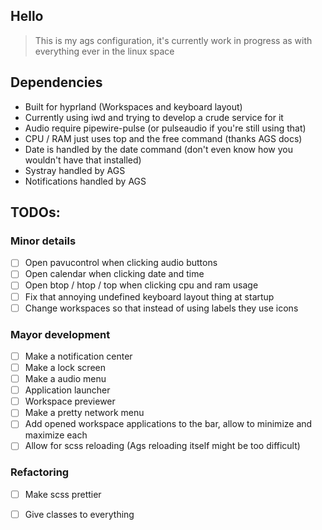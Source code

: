 ## Hello

> This is my ags configuration, it's currently work in progress as with everything ever in the linux space

## Dependencies

- Built for hyprland (Workspaces and keyboard layout)
- Currently using iwd and trying to develop a crude service for it
- Audio require pipewire-pulse (or pulseaudio if you're still using that)
- CPU / RAM just uses top and the free command (thanks AGS docs)
- Date is handled by the date command (don't even know how you wouldn't have that installed)
- Systray handled by AGS
- Notifications handled by AGS

## TODOs:

### Minor details

- [ ] Open pavucontrol when clicking audio buttons
- [ ] Open calendar when clicking date and time
- [ ] Open btop / htop / top when clicking cpu and ram usage
- [ ] Fix that annoying undefined keyboard layout thing at startup
- [ ] Change workspaces so that instead of using labels they use icons

### Mayor development 

- [ ] Make a notification center
- [ ] Make a lock screen
- [ ] Make a audio menu
- [ ] Application launcher
- [ ] Workspace previewer
- [ ] Make a pretty network menu
- [ ] Add opened workspace applications to the bar, allow to minimize and maximize each
- [ ] Allow for scss reloading (Ags reloading itself might be too difficult)

### Refactoring

- [ ] Make scss prettier
- [ ] Give classes to everything

